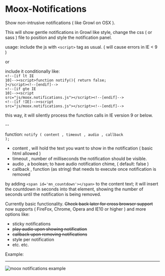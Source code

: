 Moox-Notifications
==================

Show non-intrusive notifications ( like Growl on OSX ).

This will show gentle notifications in Growl like style, change the css ( or sass ) file to position and style the notification panel.

usage: 
include the js with <code>&lt;script&gt;</code> tag as usual. ( will cause errors in IE < 9 )

or

include it conditionally like:<br/>
<code>&lt;!--[if lt IE 10]--&gt;&lt;script&gt;function notify(){ return false; }&lt;/script&gt;&lt;!--[endif]--&gt;</code><br/>
<code>&lt;!--[if gte IE 10]--&gt;&lt;script src="js/moox.notifications.js"&gt;&lt;/script&gt;&lt;!--[endif]--&gt;</code><br/>
<code>&lt;!--[if !IE]--&gt;&lt;script src="js/moox.notifications.js"&gt;&lt;/script&gt;&lt;!--[endif]--&gt;</code>

this way, it will silently process the function calls in IE version 9 or below.

--

function: <code>notify ( content , timeout , audio , callback );</code>
- content , will hold the text you want to show in the notification ( basic html allowed )
- timeout , number of milliseconds the notification should be visible.
- audio , a boolean; to have audio notification chime, ( default: false )
- callback , function (as string) that needs to execute once notification is removed

by adding <code>&lt;span id='mn_countdown'&gt;&lt;/span&gt;</code> to the content text; it will insert the countdown in seconds into that element, showing the number of seconds until the notification is being removed.

Currently basic functionality. ~~Check back later for cross browser support~~ now supports ( FireFox, Chrome, Opera and IE10 or higher ) and more options like:

- sticky notifications
- ~~play audio upon showing notification~~
- ~~callback upon removing notifications~~
- style per notification
- etc. etc.

Example:<hr/>
![moox notifications example](https://cloud.githubusercontent.com/assets/6317005/5599985/760fb3f4-92d1-11e4-8cc7-9e3918c41357.gif)
